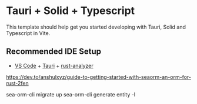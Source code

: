 # Tauri + Solid + Typescript

This template should help get you started developing with Tauri, Solid and Typescript in Vite.

## Recommended IDE Setup

- [VS Code](https://code.visualstudio.com/) + [Tauri](https://marketplace.visualstudio.com/items?itemName=tauri-apps.tauri-vscode) + [rust-analyzer](https://marketplace.visualstudio.com/items?itemName=rust-lang.rust-analyzer)

https://dev.to/anshulxyz/guide-to-getting-started-with-seaorm-an-orm-for-rust-2fen





sea-orm-cli migrate up
sea-orm-cli generate entity -l
